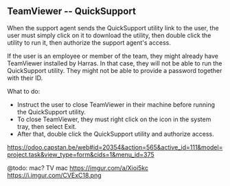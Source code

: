 ## TeamViewer -- QuickSupport

When the support agent sends the QuickSupport utility link to the user, the user must simply click on it to download the utility, then double click the utility to run it, then authorize the support agent's access.

If the user is an employee or member of the team, they might already have TeamViewer installed by Harras. In that case, they will not be able to run the QuickSupport utility. They might not be able to provide a password together with their ID.

What to do:

* Instruct the user to close TeamViewer in their machine before running the QuickSupport utility.
* To close TeamViewer, they must right click on the icon in the system tray, then select Exit.
* After that, double click the QuickSupport utility and authorize access.

https://odoo.capstan.be/web#id=20354&action=565&active_id=111&model=project.task&view_type=form&cids=1&menu_id=375

@todo: mac?
TV mac
https://imgur.com/a/Xioi5kc
https://i.imgur.com/CVExC18.png
